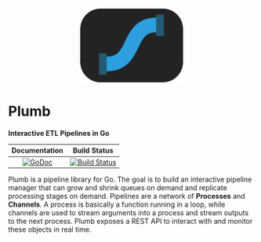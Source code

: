 <p align="center">
  <img height="150" src="./assets/logo.svg" alt="plumb"/>
</p>

# Plumb

**Interactive ETL Pipelines in Go**

| **Documentation**           | **Build Status**            |
|:---------------------------:|:---------------------------:|
|[![GoDoc](https://godoc.org/github.com/nsmith5/plumb?status.svg)](https://godoc.org/github.com/nsmith5/plumb)|[![Build Status](https://travis-ci.org/nsmith5/plumb.svg?branch=master)](https://travis-ci.org/nsmith5/plumb)|

Plumb is a pipeline library for Go. The goal is to build an interactive
pipeline manager that can grow and shrink queues on demand and replicate 
processing stages on demand. Pipelines are a network of **Processes** and
**Channels**. A process is basically a function running in a loop, while 
channels are used to stream arguments into a process and stream outputs 
to the next process. Plumb exposes a REST API to interact with and monitor
these objects in real time.